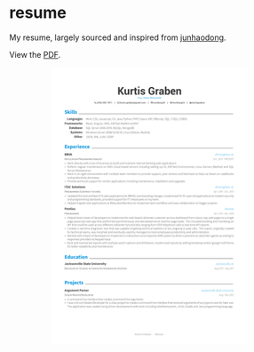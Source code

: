 # resume
My resume, largely sourced and inspired from [junhaodong](https://github.com/junhaodong/resume).

View the [PDF](https://docs.google.com/viewer?url=https://raw.githubusercontent.com/kurtdawg24/resume/master/resume.pdf).

<div align="center">
  <img alt="Resume" src="https://raw.githubusercontent.com/kurtdawg24/resume/master/resume.pdf" width="70%" />
</div>

